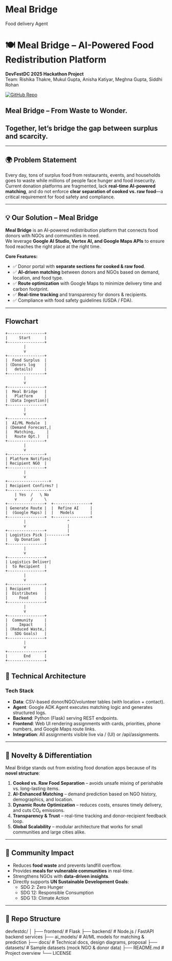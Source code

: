 # Meal Bridge
Food delivery Agent
# 🍽️ Meal Bridge – AI-Powered Food Redistribution Platform

**DevFestDC 2025 Hackathon Project**  
Team: Rishika Thakre, Mukul Gupta, Anisha Katiyar, Meghna Gupta, Siddhi Rohan  


[![GitHub Repo](https://img.shields.io/badge/Repo-Link-blue)](https://github.com/rishikathakre07/devfestdc)

## Meal Bridge – From Waste to Wonder.
## Together, let’s bridge the gap between surplus and scarcity.


---

## 🌍 Problem Statement
Every day, tons of surplus food from restaurants, events, and households goes to waste while millions of people face hunger and food insecurity.  
Current donation platforms are fragmented, lack **real-time AI-powered matching**, and do not enforce **clear separation of cooked vs. raw food**—a critical requirement for food safety and compliance.

---

## 💡 Our Solution – Meal Bridge
**Meal Bridge** is an AI-powered redistribution platform that connects food donors with NGOs and communities in need.  
We leverage **Google AI Studio, Vertex AI, and Google Maps APIs** to ensure food reaches the right place at the right time.

**Core Features:**
- ✅ Donor portal with **separate sections for cooked & raw food**.  
- ✅ **AI-driven matching** between donors and NGOs based on demand, location, and food type.  
- ✅ **Route optimization** with Google Maps to minimize delivery time and carbon footprint.  
- ✅ **Real-time tracking** and transparency for donors & recipients.  
- ✅ Compliance with food safety guidelines (USDA / FDA).  

---
## Flowchart

```
+----------------+
|     Start      |
+----------------+
        |
        v
+----------------+
|  Food Surplus  |
| (Donors log    |
|   details)     |
+----------------+
        |
        v
+----------------+
|  Meal Bridge   |
|   Platform     |
| (Data Ingestion)|
+----------------+
        |
        v
+----------------+
|  AI/ML Module  |
| (Demand Forecast,|
|   Matching,     |
|   Route Opt.)   |
+----------------+
        |
        v
+----------------+
| Platform Notifies|
| Recipient NGO  |
+----------------+
        |
        v
+------------------+
| Recipient Confirms? |
+------------------+
    | Yes  /   \ No
    v      /     \
+----------------+  +----------------+
| Generate Route |  |  Refine AI     |
|  (Google Maps) |  |   Models       |
+----------------+  +----------------+
        |                  ^
        v                  |
+----------------+         |
| Logistics Pick |---------+
|   Up Donation  |
+----------------+
        |
        v
+----------------+
| Logistics Deliver|
|  to Recipient  |
+----------------+
        |
        v
+----------------+
| Recipient      |
|  Distributes   |
|     Food       |
+----------------+
        |
        v
+----------------+
|  Community     |
|     Impact     |
| (Reduced Waste,|
|   SDG Goals)   |
+----------------+
        |
        v
+----------------+
|       End      |
+----------------+
```
## 🔬 Technical Architecture

### Tech Stack
- **Data**: CSV-based donor/NGO/volunteer tables (with location + contact).
- **Agent**: Google ADK Agent executes matching logic and generates structured logs.
- **Backend**: Python (Flask) serving REST endpoints.
- **Frontend**: Web UI rendering assignments with cards, priorities, phone numbers, and Google
Maps route links.
- **Integration**: All assignments visible live via / (UI) or /api/assignments.

---

## 🚀 Novelty & Differentiation
Meal Bridge stands out from existing food donation apps because of its **novel structure**:
1. **Cooked vs. Raw Food Separation** – avoids unsafe mixing of perishable vs. long-lasting items.  
2. **AI-Enhanced Matching** – demand prediction based on NGO history, demographics, and location.  
3. **Dynamic Route Optimization** – reduces costs, ensures timely delivery, and cuts CO₂ emissions.  
4. **Transparency & Trust** – real-time tracking and donor-recipient feedback loop.  
5. **Global Scalability** – modular architecture that works for small communities and large cities alike.  

---

## 🌱 Community Impact
- Reduces **food waste** and prevents landfill overflow.  
- Provides **meals for vulnerable communities** in real-time.  
- Strengthens NGOs with **data-driven insights**.  
- Directly supports **UN Sustainable Development Goals**:
  - SDG 2: Zero Hunger  
  - SDG 12: Responsible Consumption  
  - SDG 13: Climate Action  

---

## 📂 Repo Structure
devfestdc/
│
├── frontend/ # Flask
├── backend/ # Node.js / FastAPI backend services
├── ai_models/ # AI/ML models for matching & prediction
├── docs/ # Technical docs, design diagrams, proposal
├── datasets/ # Sample datasets (mock NGO & donor data)
├── README.md # Project overview
└── LICENSE
